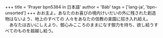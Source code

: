 +++
title = 'Prayer bpn5384 in 日本語'
author = 'Báb'
tags = ['lang-ja', 'bpn-unsorted']
+++
おお主よ。あなたのお喜びの境内けいだいの外に残された創造物はないよう、地上のすべての
人々をあなたの信教の楽園に招き入れ給え。
　あなたは古いにしえより、御心みこころのままになす御力を持ち、欲し給うすべてのものを超越し給う。
